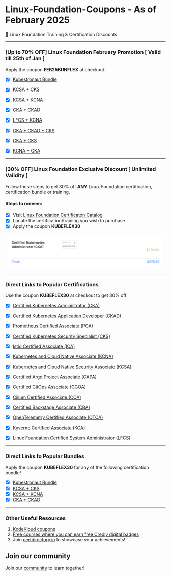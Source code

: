 # Linux-Foundation-Coupons - As of February 2025
🎉 Linux Foundation Training & Certification Discounts

---
### [Up to 70% OFF] Linux Foundation February Promotion [ Valid till 25th of Jan ]

Apply the coupon **FEB25BUNFLEX** at checkout. 

- [x] [Kubestronaut Bundle](https://k5x.kubeflex.io)
- [x] [KCSA + CKS](https://ksec.kubeflex.io)
- [x] [KCSA + KCNA](https://kcxa.kubeflex.io)
- [x] [CKA + CKAD](https://ckax.kubeflex.io)
- [x] [LFCS + KCNA](https://training.linuxfoundation.org/certification/linux-foundation-certified-it-associate-lfca-kubernetes-and-cloud-native-associate-kcna-exam-bundle/)
- [x] [CKA + CKAD + CKS](https://trainingportal.linuxfoundation.org/orders?cart=%5B%7B%22purchasableId%22%3A%228e40dcae-94e1-49a8-9e8c-51d9dca54ce8%22%2C%22purchasableType%22%3A%22discountGroup%22%2C%22quantity%22%3A1%2C%22isBulkPurchase%22%3Afalse%2C%22priceInCents%22%3A109500%7D%5D)
- [x] [CKA + CKS](https://trainingportal.linuxfoundation.org/orders?cart=%5B%7B%22purchasableId%22%3A%22361ca6b1-cd8d-4167-a15c-f14c632a2962%22%2C%22purchasableType%22%3A%22discountGroup%22%2C%22quantity%22%3A1%2C%22isBulkPurchase%22%3Afalse%2C%22priceInCents%22%3A72500%7D%5D)
- [x] [KCNA + CKA](https://trainingportal.linuxfoundation.org/orders?cart=%5B%7B%22purchasableId%22%3A%222600f479-cf43-4341-b617-b580250ec0b7%22%2C%22purchasableType%22%3A%22discountGroup%22%2C%22quantity%22%3A1%2C%22isBulkPurchase%22%3Afalse%2C%22priceInCents%22%3A59500%7D%5D)


---
### [30% OFF] Linux Foundation Exclusive Discount [ Unlimited Validity ]

Follow these steps to get 30% off **ANY** Linux Foundation certification, certification bundle or training.

#### Steps to redeem:
- [x] Visit [Linux Foundation Certificaton Catalog](https://lf.kubeflex.io)
- [x] Locate the certification/training you wish to purchase
- [x] Apply the coupon **KUBEFLEX30**

![Alt text](images/with-coupon-v2.png?raw=true "KUBEFLEX30 Coupon")

---
### Direct Links to Popular Certifications

Use the coupon **KUBEFLEX30** at checkout to get 30% off

- [x] [Certified Kubernetes Administrator (CKA)](https://cka.kubeflex.io)

- [x] [Certified Kubernetes Application Developer (CKAD)](https://ckad.kubeflex.io)

- [x] [Prometheus Certified Associate (PCA)](https://pca.kubeflex.io)

- [x] [Certified Kubernetes Security Specialist (CKS)](https://cks.kubeflex.io)

- [x] [Istio Certified Associate (ICA)](https://ica.kubeflex.io)

- [x] [Kubernetes and Cloud Native Associate (KCNA)](https://kcna.kubeflex.io)

- [x] [Kubernetes and Cloud Native Security Associate (KCSA)](https://kcsa.kubeflex.io)

- [x] [Certified Argo Project Associate (CAPA)](https://capa.kubeflex.io)

- [x] [Certified GitOps Associate (CGOA)](https://cgoa.kubeflex.io)

- [x] [Cilium Certified Associate (CCA)](https://cca.kubeflex.io)

- [x] [Certified Backstage Associate (CBA)](https://cba.kubeflex.io)

- [x] [OpenTelemetry Certified Associate (OTCA)](https://otca.kubeflex.io)
      
- [x] [Kyverno Certified Associate (KCA)](https://kca.kubeflex.io)
      
- [x] [Linux Foundation Certified System Administrator (LFCS)](https://lfcs.kubeflex.io) 

---
### Direct Links to Popular Bundles

Apply the coupon **KUBEFLEX30** for any of the following certification bundle!
- [x] [Kubestronaut Bundle](https://k5x.kubeflex.io)
- [x] [KCSA + CKS](https://ksec.kubeflex.io)
- [x] [KCSA + KCNA](https://kcxa.kubeflex.io)
- [x] [CKA + CKAD](https://ckax.kubeflex.io)

---
### Other Useful Resources

1. [KodeKloud coupons](https://github.com/CloudNativeStudyGroup/KodeKloud-Coupons)
2. [Free courses where you can earn free Credly digital badges](https://github.com/CloudNativeStudyGroup/Free-Credly-Badges)
3. Join [certdirectory.io](https://certdirectory.io) to showcase your achievements! 


## Join our community

Join our [community](https://www.linkedin.com/groups/13092099/) to learn together!
